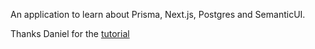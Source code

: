 An application to learn about Prisma, Next.js, Postgres and SemanticUI.

Thanks Daniel for the [tutorial](https://www.youtube.com/watch?v=2rslnyHksqg&ab_channel=DanielLaera)
